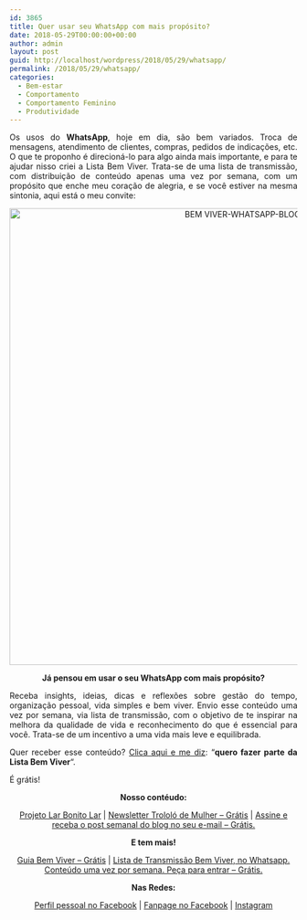 ```yaml
---
id: 3865
title: Quer usar seu WhatsApp com mais propósito?
date: 2018-05-29T00:00:00+00:00
author: admin
layout: post
guid: http://localhost/wordpress/2018/05/29/whatsapp/
permalink: /2018/05/29/whatsapp/
categories:
  - Bem-estar
  - Comportamento
  - Comportamento Feminino
  - Produtividade
---
```

<p align="justify">
  Os usos do <strong>WhatsApp</strong>, hoje em dia, são bem variados. Troca de mensagens, atendimento de clientes, compras, pedidos de indicações, etc. O que te proponho é direcioná-lo para algo ainda mais importante, e para te ajudar nisso criei a Lista Bem Viver. Trata-se de uma lista de transmissão, com distribuição de conteúdo apenas uma vez por semana, com um propósito que enche meu coração de alegria, e se você estiver na mesma sintonia, aqui está o meu convite:
</p>

<p align="center">
  <img class="alignnone size-full wp-image-14633" src="http://www.trololodemulher.com.br/blog/wp-content/uploads/2018/05/BEM-VIVER-WHATSAPP-BLOG.jpg" alt="BEM VIVER-WHATSAPP-BLOG" width="800" height="800" />
</p>

<p align="center">
  <strong>Já pensou em usar o seu WhatsApp com mais propósito?</strong>
</p>

<p align="justify">
  Receba insights, ideias, dicas e reflexões sobre gestão do tempo, organização pessoal, vida simples e bem viver. Envio esse conteúdo uma vez por semana, via lista de transmissão, com o objetivo de te inspirar na melhora da qualidade de vida e reconhecimento do que é essencial para você. Trata-se de um incentivo a uma vida mais leve e equilibrada.
</p>

<p align="justify">
  Quer receber esse conteúdo? <a href="https://api.whatsapp.com/send?1=pt_BR&phone=5581995307307" target="_blank">Clica aqui e me diz</a>: &#8220;<strong>quero fazer parte da Lista Bem Viver</strong>&#8220;.
</p>

<p align="justify">
  É grátis!
</p>

<p align="center">
  <strong>Nosso contéudo:</strong>
</p>

<p align="center">
  <a href="http://www.trololodemulher.com.br/projeto-lar-bonito-lar/" target="_blank">Projeto Lar Bonito Lar</a> | <a href="http://www.trololodemulher.com.br/2018/02/28/newsletter/" target="_blank">Newsletter Trololó de Mulher – Grátis</a> | <a href="https://feedburner.google.com/fb/a/mailverify?uri=blogBichaFemea&loc=en_US" target="_blank">Assine e receba o post semanal do blog no seu e-mail – Grátis.</a>
</p>

<p align="center">
  <strong>E tem mais!</strong>
</p>

<p align="center">
  <a href="http://www.trololodemulher.com.br/2018/03/09/bem-viver/" target="_blank">Guia Bem Viver – Grátis</a> | <a href="https://api.whatsapp.com/send?1=pt_BR&phone=5581995307307" target="_blank">Lista de Transmissão Bem Viver, no Whatsapp. Conteúdo uma vez por semana. Peça para entrar – Grátis.</a>
</p>

<p align="center">
  <strong>Nas Redes:</strong>
</p>

<p align="center">
  <a href="https://www.facebook.com/lidiane.vasconcelos.94" target="_blank">Perfil pessoal no Facebook</a> | <a href="https://www.facebook.com/TrololoMulher/" target="_blank">Fanpage no Facebook</a> | <a href="https://www.instagram.com/trololodemulher/" target="_blank">Instagram</a>
</p>